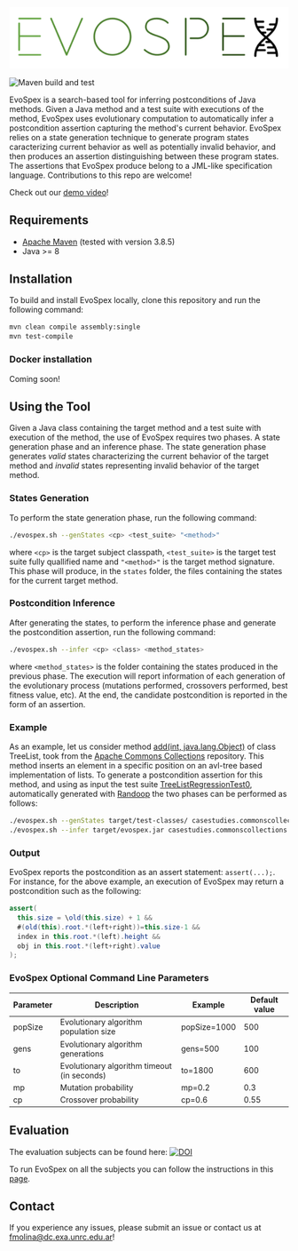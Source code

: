 ![EvoSpex Logo](https://github.com/facumolina/evospex/blob/main/img/evospex-logo-nobg.png "EvoSpex Logo")

![Maven build and test](https://github.com/facumolina/evospex/actions/workflows/maven.yml/badge.svg)

EvoSpex is a search-based tool for inferring postconditions of Java methods. Given a Java method and a test suite with executions of the method, EvoSpex uses evolutionary computation to automatically infer a postcondition assertion capturing the method's current behavior. EvoSpex relies on a state generation technique to generate program states caracterizing current behavior as well as potentially invalid behavior, and then produces an assertion distinguishing between these program states. The assertions that EvoSpex produce belong to a JML-like specification language. Contributions to this repo are welcome!

Check out our [demo video](https://youtu.be/-yAofyWZduQ)!

## Requirements

* [Apache Maven](https://maven.apache.org/) (tested with version 3.8.5)
* Java >= 8

## Installation

To build and install EvoSpex locally, clone this repository and run the following command:

```bash
mvn clean compile assembly:single
mvn test-compile
```

### Docker installation

Coming soon!

## Using the Tool

Given a Java class containing the target method and a test suite with execution of the method, the use of EvoSpex requires two phases. A state generation phase and an inference phase. The state generation phase generates _valid_ states characterizing the current behavior of the target method and _invalid_ states representing invalid behavior of the target method. 
 
### States Generation

To perform the state generation phase, run the following command:
```bash
./evospex.sh --genStates <cp> <test_suite> "<method>"
```
where ```<cp>``` is the target subject classpath, ```<test_suite>``` is the target test suite fully quallified name and ```"<method>"``` is the target method signature. This phase will produce, in the `states` folder, the files containing the states for the current target method.

### Postcondition Inference

After generating the states, to perform the inference phase and generate the postcondition assertion, run the following command: 

```bash
./evospex.sh --infer <cp> <class> <method_states>
```
where ```<method_states>``` is the folder containing the states produced in the previous phase. The execution will report information of each generation of the evolutionary process (mutations performed, crossovers performed, best fitness value, etc). At the end, the candidate postcondition is reported in the form of an assertion.
 
### Example

As an example, let us consider method [add(int, java.lang.Object)](https://github.com/facumolina/evospex/blob/main/src/examples/java/casestudies/commonscollections/TreeList.java#L227) of class TreeList, took from the [Apache Commons Collections](https://github.com/apache/commons-collections) repository. This method inserts an element in a specific position on an avl-tree based implementation of lists. To generate a postcondition assertion for this method, and using as input the test suite [TreeListRegressionTest0](https://github.com/facumolina/evospex/blob/main/src/test/java/casestudies/commonscollections/TreeListRegressionTest0.java), automatically generated with [Randoop](https://randoop.github.io/randoop/) the two phases can be performed as follows:

```bash
./evospex.sh --genStates target/test-classes/ casestudies.commonscollections.TreeListRegressionTest0 "<casestudies.commonscollections.TreeList: void add(int,java.lang.Object)>"
./evospex.sh --infer target/evospex.jar casestudies.commonscollections.TreeList states/casestudies.commonscollections.TreeList/_void_add\(int,java.lang.Object\)/
```

### Output

EvoSpex reports the postcondition as an assert statement: `assert(...);`. For instance, for the above example, an execution of EvoSpex may return a postcondition such as the following:
```java
assert(
  this.size = \old(this.size) + 1 &&
  #(old(this).root.*(left+right))=this.size-1 &&
  index in this.root.*(left).height &&
  obj in this.root.*(left+right).value
);
```

### EvoSpex Optional Command Line Parameters

<table class="tg">
<thead>
  <tr>
    <th class="tg-73oq">Parameter</th>
    <th class="tg-73oq">Description</th>
    <th class="tg-73oq">Example</th>
    <th class="tg-73oq">Default value</th>
  </tr>
</thead>
<tbody>
  <tr>
    <td class="tg-73oq">popSize</td>
    <td class="tg-73oq">Evolutionary algorithm population size</td>
    <td class="tg-73oq">popSize=1000</td>
    <td class="tg-73oq">500</td>
  </tr>
 <tr>
    <td class="tg-73oq">gens</td>
    <td class="tg-73oq">Evolutionary algorithm generations</td>
    <td class="tg-73oq">gens=500</td>
    <td class="tg-73oq">100</td>
  </tr>
 <tr>
    <td class="tg-73oq">to</td>
    <td class="tg-73oq">Evolutionary algorithm timeout (in seconds)</td>
    <td class="tg-73oq">to=1800</td>
    <td class="tg-73oq">600</td>
  </tr>
 <tr>
    <td class="tg-73oq">mp</td>
    <td class="tg-73oq">Mutation probability</td>
    <td class="tg-73oq">mp=0.2</td>
    <td class="tg-73oq">0.3</td>
  </tr>
 <tr>
    <td class="tg-73oq">cp</td>
    <td class="tg-73oq">Crossover probability</td>
    <td class="tg-73oq">cp=0.6</td>
    <td class="tg-73oq">0.55</td>
  </tr>
</tbody>
</table>
 
## Evaluation

The evaluation subjects can be found here: [![DOI](https://zenodo.org/badge/DOI/10.5281/zenodo.4458256.svg)](https://doi.org/10.5281/zenodo.4458256)
 
To run EvoSpex on all the subjects you can follow the instructions in this [page](https://github.com/facumolina/evospex-ae#reproducing-the-experiments-in-the-paper).

## Contact
  
If you experience any issues, please submit an issue or contact us at fmolina@dc.exa.unrc.edu.ar!
